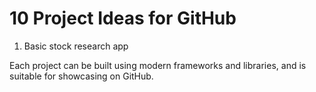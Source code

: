 # 10 Project Ideas for GitHub

1. Basic stock research app

Each project can be built using modern frameworks and libraries, and is suitable for showcasing on GitHub.